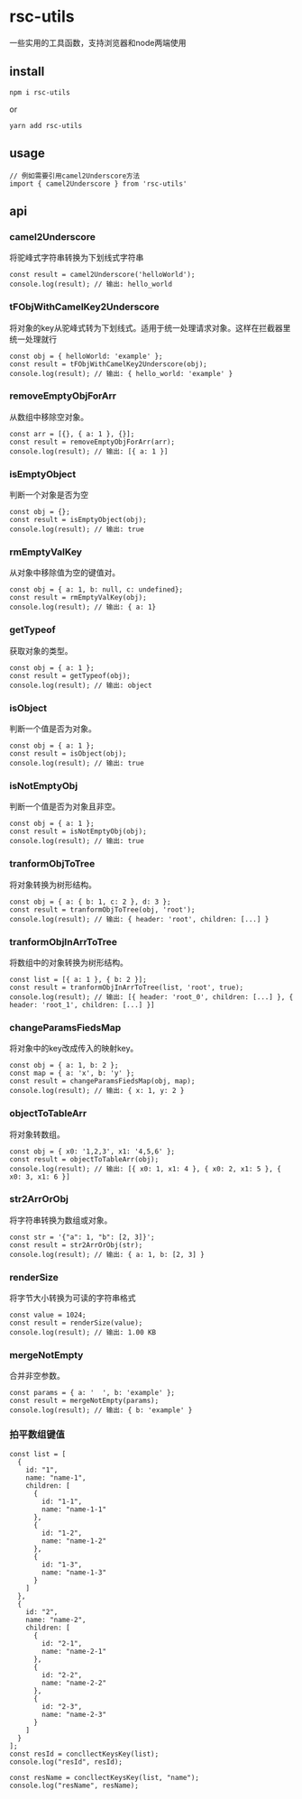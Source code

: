 # rsc-utils

一些实用的工具函数，支持浏览器和node两端使用

## install
 ```
 npm i rsc-utils
 ```
 or
 ```
 yarn add rsc-utils
 ```
## usage
```
// 例如需要引用camel2Underscore方法
import { camel2Underscore } from 'rsc-utils'
```
## api
### camel2Underscore
将驼峰式字符串转换为下划线式字符串

```
const result = camel2Underscore('helloWorld');
console.log(result); // 输出: hello_world

```
### tFObjWithCamelKey2Underscore
将对象的key从驼峰式转为下划线式。适用于统一处理请求对象。这样在拦截器里统一处理就行
```
const obj = { helloWorld: 'example' };
const result = tFObjWithCamelKey2Underscore(obj);
console.log(result); // 输出: { hello_world: 'example' }

```
### removeEmptyObjForArr
从数组中移除空对象。
```
const arr = [{}, { a: 1 }, {}];
const result = removeEmptyObjForArr(arr);
console.log(result); // 输出: [{ a: 1 }]
```

### isEmptyObject
判断一个对象是否为空
```
const obj = {};
const result = isEmptyObject(obj);
console.log(result); // 输出: true

```
### rmEmptyValKey
从对象中移除值为空的键值对。
```
const obj = { a: 1, b: null, c: undefined};
const result = rmEmptyValKey(obj);
console.log(result); // 输出: { a: 1}
```
### getTypeof
获取对象的类型。
```
const obj = { a: 1 };
const result = getTypeof(obj);
console.log(result); // 输出: object
```

### isObject
判断一个值是否为对象。
```
const obj = { a: 1 };
const result = isObject(obj);
console.log(result); // 输出: true
```
### isNotEmptyObj
判断一个值是否为对象且非空。
```
const obj = { a: 1 };
const result = isNotEmptyObj(obj);
console.log(result); // 输出: true
```
### tranformObjToTree
将对象转换为树形结构。
```
const obj = { a: { b: 1, c: 2 }, d: 3 };
const result = tranformObjToTree(obj, 'root');
console.log(result); // 输出: { header: 'root', children: [...] }
```

### tranformObjInArrToTree
将数组中的对象转换为树形结构。
```
const list = [{ a: 1 }, { b: 2 }];
const result = tranformObjInArrToTree(list, 'root', true);
console.log(result); // 输出: [{ header: 'root_0', children: [...] }, { header: 'root_1', children: [...] }]
```
### changeParamsFiedsMap
将对象中的key改成传入的映射key。
```
const obj = { a: 1, b: 2 };
const map = { a: 'x', b: 'y' };
const result = changeParamsFiedsMap(obj, map);
console.log(result); // 输出: { x: 1, y: 2 }
```
### objectToTableArr
将对象转数组。
```
const obj = { x0: '1,2,3', x1: '4,5,6' };
const result = objectToTableArr(obj);
console.log(result); // 输出: [{ x0: 1, x1: 4 }, { x0: 2, x1: 5 }, { x0: 3, x1: 6 }]
```

### str2ArrOrObj
将字符串转换为数组或对象。

```
const str = '{"a": 1, "b": [2, 3]}';
const result = str2ArrOrObj(str);
console.log(result); // 输出: { a: 1, b: [2, 3] }
```

### renderSize
将字节大小转换为可读的字符串格式
```
const value = 1024;
const result = renderSize(value);
console.log(result); // 输出: 1.00 KB
```
### mergeNotEmpty
合并非空参数。

```
const params = { a: '  ', b: 'example' };
const result = mergeNotEmpty(params);
console.log(result); // 输出: { b: 'example' }
```

### 拍平数组键值

```
const list = [
  {
    id: "1",
    name: "name-1",
    children: [
      {
        id: "1-1",
        name: "name-1-1"
      },
      {
        id: "1-2",
        name: "name-1-2"
      },
      {
        id: "1-3",
        name: "name-1-3"
      }
    ]
  },
  {
    id: "2",
    name: "name-2",
    children: [
      {
        id: "2-1",
        name: "name-2-1"
      },
      {
        id: "2-2",
        name: "name-2-2"
      },
      {
        id: "2-3",
        name: "name-2-3"
      }
    ]
  }
];
const resId = concllectKeysKey(list);
console.log("resId", resId);

const resName = concllectKeysKey(list, "name");
console.log("resName", resName);
```